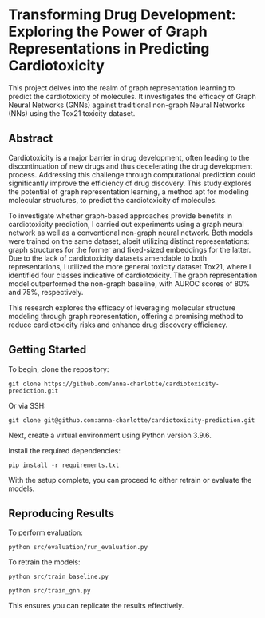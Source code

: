 # Transforming Drug Development: Exploring the Power of Graph Representations in Predicting Cardiotoxicity

This project delves into the realm of graph representation learning to predict the cardiotoxicity of molecules. It investigates the efficacy of Graph Neural Networks (GNNs) against traditional non-graph Neural Networks (NNs) using the Tox21 toxicity dataset.

## Abstract

Cardiotoxicity is a major barrier in drug development, often leading to the discontinuation of new drugs and thus decelerating the drug development process. Addressing this challenge through computational prediction could significantly improve the efficiency of drug discovery. This study explores the potential of graph representation learning, a method apt for modeling molecular structures, to predict the cardiotoxicity of molecules. 

To investigate whether graph-based approaches provide benefits in cardiotoxicity prediction, I carried out experiments using a graph neural network as well as a conventional non-graph neural network. Both models were trained on the same dataset, albeit utilizing distinct representations: graph structures for the former and fixed-sized embeddings for the latter. Due to the lack of cardiotoxicity datasets amendable to both representations, I utilized the more general toxicity dataset Tox21, where I identified four classes indicative of cardiotoxicity. The graph representation model outperformed the non-graph baseline, with AUROC scores of 80\% and 75\%, respectively.
    
This research explores the efficacy of leveraging molecular structure modeling through graph representation, offering a promising method to reduce cardiotoxicity risks and enhance drug discovery efficiency.
    
## Getting Started

To begin, clone the repository:

```
git clone https://github.com/anna-charlotte/cardiotoxicity-prediction.git
```

Or via SSH:

```
git clone git@github.com:anna-charlotte/cardiotoxicity-prediction.git
```

Next, create a virtual environment using Python version 3.9.6.

Install the required dependencies:

```
pip install -r requirements.txt
```

With the setup complete, you can proceed to either retrain or evaluate the models.

## Reproducing Results

To perform evaluation:

```
python src/evaluation/run_evaluation.py
```

To retrain the models:

```
python src/train_baseline.py
```

```
python src/train_gnn.py
``` 

This ensures you can replicate the results effectively.
